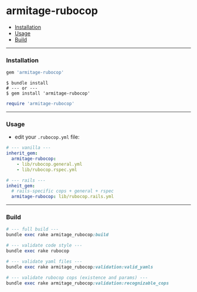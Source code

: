 # armitage-rubocop

- [Installation](#installation)
- [Usage](#usage)
- [Build](#build)

---

### Installation
```ruby
gem 'armitage-rubocop'
```

```shell
$ bundle install
# --- or ---
$ gem install 'armitage-rubocop'
```

```ruby
require 'armitage-rubocop'
```

---

### Usage

- edit your `.rubocop.yml` file:

```yaml
# --- vanilla ---
inherit_gem:
  armitage-rubocop:
    - lib/rubocop.general.yml
    - lib/rubocop.rspec.yml
```

```yaml
# --- rails ---
inheit_gem:
  # rails-specific cops + general + rspec
  armitage-rubocop: lib/rubocop.rails.yml
```

---

### Build

```ruby
# --- full build ---
bundle exec rake armitage_rubocop:build

# --- validate code style ---
bundle exec rake rubocop

# --- validate yaml files ---
bundle exec rake armitage_rubocop:validation:valid_yamls

# --- validate rubocop cops (existence and params) ---
bundle exec rake armitage_rubocop:validation:recognizable_cops
```
